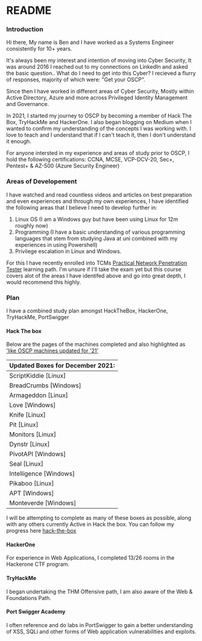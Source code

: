 # README

### Introduction

Hi there, My name is Ben and I have worked as a Systems Engineer consistently for 10+ years.

It's always been my interest and intention of moving into Cyber Security, It was around 2016 I reached out to my connections on LinkedIn and asked the basic question.. What do I need to get into this Cyber? I recieved a flurry of responses, majority of which were: "Get your OSCP".

Since then I have worked in different areas of Cyber Security, Mostly within Active Directory, Azure and more across Privileged Identity Management and Governance.

In 2021, I started my journey to OSCP by becoming a member of Hack The Box, TryHackMe and HackerOne. I also began blogging on Medium when I wanted to confirm my understanding of the concepts I was working with. I love to teach and I understand that if I can't teach it, then I don't understand it enough.

For anyone intersted in my experience and areas of study prior to OSCP, I hold the following certifications: CCNA, MCSE, VCP-DCV-20, Sec+, Pentest+ & AZ-500 (Azure Security Engineer)

### Areas of Developement

I have watched and read countless videos and articles on best preparation and even experiences and through my own experiences, I have identified the following areas that I believe I need to develop further in:

1. Linux OS (I am a Windows guy but have been using Linux for 12m roughly now)
2. Programming (I have a basic understanding of various programming languages that stem from studying Java at uni combined with my experiences in using Powershell)
3. Privilege escalation in Linux and Windows.

For this I have recently enrolled into TCMs [Practical Network Penetration Tester](https://certifications.tcm-sec.com/pnpt/) learning path. I'm unsure if I'll take the exam yet but this course covers alot of the areas I have identifed above and go into great depth, I would recommend this highly.

### Plan

I have a combined study plan amongst HackTheBox, HackerOne, TryHackMe, PortSwigger

#### Hack The box

Below are the pages of the machines completed and also highlighted as ['like OSCP machines updated for '21'](https://twitter.com/TJ\_Null/status/1328380512960995331)

| Updated Boxes for December 2021: |
| -------------------------------- |
| ScriptKiddie \[Linux]            |
| BreadCrumbs \[Windows]           |
| Armageddon \[Linux]              |
| Love \[Windows]                  |
| Knife \[Linux]                   |
| Pit \[Linux]                     |
| Monitors \[Linux]                |
| Dynstr \[Linux]                  |
| PivotAPI \[Windows]              |
| Seal \[Linux]                    |
| Intelligence \[Windows]          |
| Pikaboo \[Linux]                 |
| APT \[Windows]                   |
| Monteverde \[Windows]            |

I will be attempting to complete as many of these boxes as possible, along with any others currently Active in Hack the box. You can follow my progress here [hack-the-box](hack-the-box/ "mention")

#### HackerOne

For experience in Web Applications, I completed 13/26 rooms in the Hackerone CTF program.

#### TryHackMe

I began undertaking the THM Offensive path, I am also aware of the Web & Foundations Path.

#### Port Swigger Academy

I often reference and do labs in PortSwigger to gain a better understanding of XSS, SQLi and other forms of Web application vulnerabilities and exploits.
